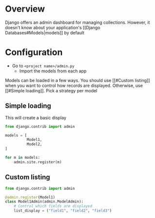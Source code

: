 # Overview
Django offers an admin dashboard for managing collections. However, it doesn't know about your application's [[Django Databases#Models|models]] by default

# Configuration
- Go to `<project name>/admin.py`
	- Import the models from each app

Models can be loaded in a few ways. You should use [[#Custom listing]] when you want to control how records are displayed. Otherwise, use [[#Simple loading]]. Pick a strategy per model

## Simple loading
This will create a basic display
```python
from django.contrib import admin

models = [
		  Model1,
		  Model2,
]

for m in models:
	admin.site.register(m)
```

## Custom listing
```python
from django.contrib import admin

@admin.register(Model1)
class Model1Admin(admin.ModelAdmin):
	# Control which fields are displayed
	list_display = ("field1", "field2", "field3")
```